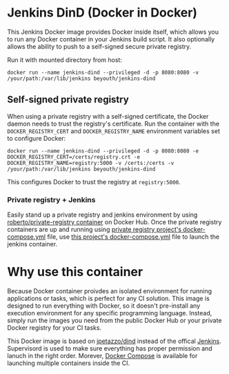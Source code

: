 # Jenkins DinD (Docker in Docker)
This Jenkins Docker image provides Docker inside itself, which allows you to run any Docker container in your Jenkins build script.  It also optionally allows the ability to push to a self-signed secure private registry.

Run it with mounted directory from host:

```
docker run --name jenkins-dind --privileged -d -p 8080:8080 -v /your/path:/var/lib/jenkins beyouth/jenkins-dind
```

## Self-signed private registry
When using a private registry with a self-signed certificate, the Docker daemon needs to trust the registry's certificate.  Run the container with the `DOCKER_REGISTRY_CERT` and `DOCKER_REGISTRY_NAME` environment variables set to configure Docker:
```
docker run --name jenkins-dind --privileged -d -p 8080:8080 -e DOCKER_REGISTRY_CERT=/certs/registry.crt -e DOCKER_REGISTRY_NAME=registry:5000 -v /certs:/certs -v /your/path:/var/lib/jenkins beyouth/jenkins-dind
```
This configures Docker to trust the registry at `registry:5000`.

### Private registry + Jenkins
Easily stand up a private registry and jenkins environment by using [roberto/private-registry container](https://hub.docker.com/r/roberto/private-registry/) on Docker Hub.  Once the private registry containers are up and running using [private registry project's docker-compose.yml](https://github.com/rca/private-registry/blob/master/docker-compose.yml) file, use [this project's docker-compose.yml](https://github.com/rca/docker-jenkins-dind/blob/master/docker-compose.yml) file to launch the jenkins container.

# Why use this container
Because Docker container proivdes an isolated environment for running applications or tasks, which is perfect for any CI solution. This image is designed to run everything with Docker, so it doesn't pre-install any execution environment for any specific programming language. Instead, simply run the images you need from the public Docker Hub or your private Docker registry for your CI tasks.

This Docker image is based on [jpetazzo/dind](https://registry.hub.docker.com/u/jpetazzo/dind/) instead of the offical [Jenkins](https://registry.hub.docker.com/u/library/jenkins/). Supervisord is used to make sure everything has proper permission and lanuch in the right order. Morever, [Docker Compose](https://github.com/docker/compose) is available for launching multiple containers inside the CI.
